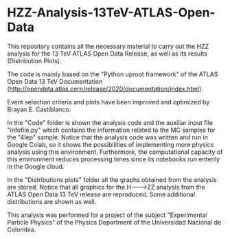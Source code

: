 # HZZ-Analysis-13TeV-ATLAS-Open-Data
This repository contains all the necessary material to carry out the HZZ analysis for the 13 TeV ATLAS Open Data Release, as well as its results (Distribution Plots).

The code is mainly based on the "Python uproot framework" of the ATLAS Open Data 13 TeV Documentation (http://opendata.atlas.cern/release/2020/documentation/index.html). 

Event selection criteria and plots have been improved and optimized by Brayan E. Castiblanco.

In the "Code" folder is shown the analysis code and the auxiliar input file "infofile.py" which contains the information related to the MC samples for the "4lep" sample. Notice that the analysis code was written and run in Google Colab, so it shows the possibilities of implementing more physics analysis using this environment. Furthermore, the computational capacity of this environment reduces processing times since its notebooks run enterily in the Google cloud.

In the "Distributions plots" folder all the graphs obtained from the analysis are stored. Notice that all graphics for the H--->ZZ analysis from the ATLAS Open Data 13 TeV release are reproduced. Some additional distributions are shown as well. 

This analysis was performed for a project of the subject "Experimental Particle Physics" of the Physics Department of the Universidad Nacional de Colombia. 

